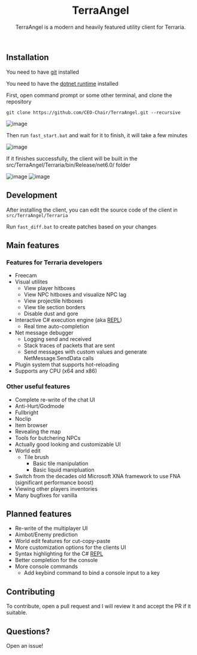 
<h1 align="center">
TerraAngel
</h1>
<p align="center">
TerraAngel is a modern and heavily featured utility client for Terraria.
</p>
<br>

<h2>
Installation
</h2>

You need to have [git](https://git-scm.com/download/win) installed

You need to have the [dotnet runtime](https://dotnet.microsoft.com/en-us/download/dotnet/6.0) installed 

First, open command prompt or some other terminal, and clone the repository

```git clone https://github.com/CEO-Chair/TerraAngel.git --recursive```

![image](https://user-images.githubusercontent.com/87276335/182042166-c967bcba-cd52-4372-ad75-3bc5faaac0ea.png)


Then run `fast_start.bat` and wait for it to finish, it will take a few minutes

![image](https://user-images.githubusercontent.com/87276335/182042235-9ce87d19-61ee-4636-b3ab-eee0ccb0e428.png)

If it finishes successfully, the client will be built in the src/TerraAngel/Terraria/bin/Release/net6.0/ folder

![image](https://user-images.githubusercontent.com/87276335/182298612-c9aa34a2-9df7-4047-9a4f-a465c95419a1.png)
![image](https://user-images.githubusercontent.com/87276335/182298616-e9e2299e-611c-4b7d-823e-b4d6ff828c42.png)


<h2>
Development
</h2>

After installing the client, you can edit the source code of the client in `src/TerraAngel/Terraria`

Run `fast_diff.bat` to create patches based on your changes

<h2>
Main features
</h2>

<h3>
Features for Terraria developers
</h3>

- Freecam
- Visual utilites
   - View player hitboxes
   - View NPC hitboxes and visualize NPC lag
   - View projectile hitboxes
   - View tile section borders
   - Disable dust and gore
- Interactive C# execution engine (aka [REPL](https://en.wikipedia.org/wiki/Read%E2%80%93eval%E2%80%93print_loop))
  - Real time auto-completion
- Net message debugger
  - Logging send and received
  - Stack traces of packets that are sent
  - Send messages with custom values and generate NetMessage.SendData calls
- Plugin system that supports hot-reloading
- Supports any CPU (x64 and x86)

<h3>
Other useful features
</h3>

- Complete re-write of the chat UI
- Anti-Hurt/Godmode
- Fullbright
- Noclip
- Item browser
- Revealing the map
- Tools for butchering NPCs
- Actually good looking and customizable UI
- World edit 
  - Tile brush
    - Basic tile manipulation
    - Basic liquid manipluation
- Switch from the decades old Microsoft XNA framework to use FNA (significant performance boost)
- Viewing other players inventories
- Many bugfixes for vanilla

<h2>
Planned features
</h2>

- Re-write of the multiplayer UI
- Aimbot/Enemy prediction
- World edit features for cut-copy-paste
- More customization options for the clients UI
- Syntax highlighting for the C# [REPL](https://en.wikipedia.org/wiki/Read%E2%80%93eval%E2%80%93print_loop)
- Better completion for the console
- More console commands
  - Add keybind command to bind a console input to a key


<h2>
Contributing
</h2>


To contribute, open a pull request and I will review it and accept the PR if it suitable.

<h2>
Questions?
</h2>


Open an issue!

